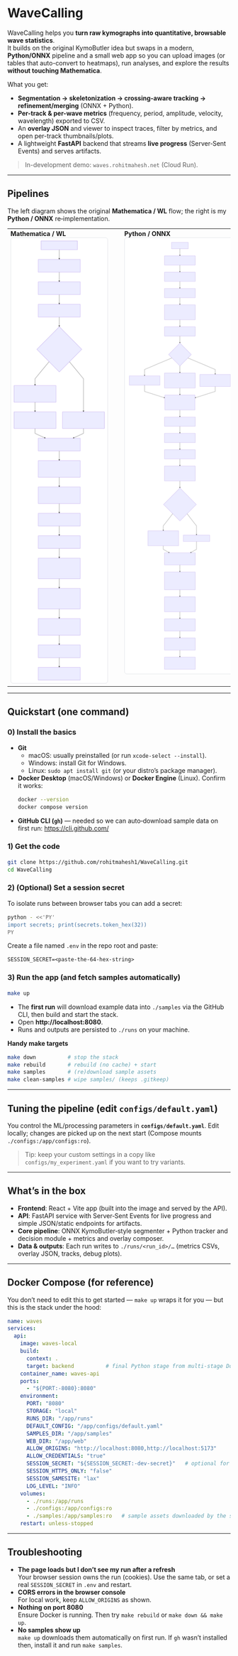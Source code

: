 # WaveCalling

WaveCalling helps you **turn raw kymographs into quantitative, browsable wave statistics**.  
It builds on the original KymoButler idea but swaps in a modern, **Python/ONNX** pipeline and a small web app so you can upload images (or tables that auto-convert to heatmaps), run analyses, and explore the results **without touching Mathematica**.

What you get:
- **Segmentation → skeletonization → crossing-aware tracking → refinement/merging** (ONNX + Python).
- **Per-track & per-wave metrics** (frequency, period, amplitude, velocity, wavelength) exported to CSV.
- An **overlay JSON** and viewer to inspect traces, filter by metrics, and open per-track thumbnails/plots.
- A lightweight **FastAPI** backend that streams **live progress** (Server‑Sent Events) and serves artifacts.

> In-development demo: `waves.rohitmahesh.net` (Cloud Run).

---

## Pipelines 

The left diagram shows the original **Mathematica / WL** flow; the right is my **Python / ONNX** re‑implementation.

<table>
  <tr>
    <td style="vertical-align:top; width:50%; padding-right:12px;">
      <strong>Mathematica / WL</strong><br/>
      <img src="assets/wl_pipeline.svg"
           alt="WL pipeline" width="90%"
           style="background:#ffffff; border:1px solid #e5e7eb; padding:4px; border-radius:6px"/>
    </td>
    <td style="vertical-align:top; width:70%; padding-left:12px;">
      <strong>Python / ONNX</strong><br/>
      <img src="assets/python_pipeline.svg"
           alt="Python pipeline" width="160%"
           style="background:#ffffff; border:1px solid #e5e7eb; padding:8px; border-radius:6px;"/>
    </td>
  </tr>
</table>

---

## Quickstart (one command)

### 0) Install the basics
- **Git**  
  - macOS: usually preinstalled (or run `xcode-select --install`).  
  - Windows: install Git for Windows.  
  - Linux: `sudo apt install git` (or your distro’s package manager).
- **Docker Desktop** (macOS/Windows) or **Docker Engine** (Linux). Confirm it works:
  ```bash
  docker --version
  docker compose version
  ```
- **GitHub CLI (`gh`)** — needed so we can auto‑download sample data on first run:
  https://cli.github.com/

### 1) Get the code
```bash
git clone https://github.com/rohitmahesh1/WaveCalling.git
cd WaveCalling
```

### 2) (Optional) Set a session secret
To isolate runs between browser tabs you can add a secret:
```bash
python - <<'PY'
import secrets; print(secrets.token_hex(32))
PY
```
Create a file named `.env` in the repo root and paste:
```
SESSION_SECRET=<paste-the-64-hex-string>
```

### 3) Run the app (and fetch samples automatically)
```bash
make up
```
- The **first run** will download example data into `./samples` via the GitHub CLI, then build and start the stack.
- Open **http://localhost:8080**.  
- Runs and outputs are persisted to `./runs` on your machine.

**Handy make targets**
```bash
make down          # stop the stack
make rebuild       # rebuild (no cache) + start
make samples       # (re)download sample assets
make clean-samples # wipe samples/ (keeps .gitkeep)
```

---

## Tuning the pipeline (edit `configs/default.yaml`)

You control the ML/processing parameters in **`configs/default.yaml`**. Edit locally; changes are picked up on the next start (Compose mounts `./configs:/app/configs:ro`).

> Tip: keep your custom settings in a copy like `configs/my_experiment.yaml` if you want to try variants.

---

## What’s in the box

- **Frontend**: React + Vite app (built into the image and served by the API).
- **API**: FastAPI service with Server‑Sent Events for live progress and simple JSON/static endpoints for artifacts.
- **Core pipeline**: ONNX KymoButler‑style segmenter + Python tracker and decision module + metrics and overlay composer.
- **Data & outputs**: Each run writes to `./runs/<run_id>/…` (metrics CSVs, overlay JSON, tracks, debug plots).

---

## Docker Compose (for reference)

You don’t need to edit this to get started — `make up` wraps it for you — but this is the stack under the hood:

```yaml
name: waves
services:
  api:
    image: waves-local
    build:
      context: .
      target: backend          # final Python stage from multi-stage Dockerfile
    container_name: waves-api
    ports:
      - "${PORT:-8080}:8080"
    environment:
      PORT: "8080"
      STORAGE: "local"
      RUNS_DIR: "/app/runs"
      DEFAULT_CONFIG: "/app/configs/default.yaml"
      SAMPLES_DIR: "/app/samples"
      WEB_DIR: "/app/web"
      ALLOW_ORIGINS: "http://localhost:8080,http://localhost:5173"
      ALLOW_CREDENTIALS: "true"
      SESSION_SECRET: "${SESSION_SECRET:-dev-secret}"   # optional for local
      SESSION_HTTPS_ONLY: "false"
      SESSION_SAMESITE: "lax"
      LOG_LEVEL: "INFO"
    volumes:
      - ./runs:/app/runs
      - ./configs:/app/configs:ro
      - ./samples:/app/samples:ro   # sample assets downloaded by the script
    restart: unless-stopped
```

---

## Troubleshooting

- **The page loads but I don’t see my run after a refresh**  
  Your browser session owns the run (cookies). Use the same tab, or set a real `SESSION_SECRET` in `.env` and restart.
- **CORS errors in the browser console**  
  For local work, keep `ALLOW_ORIGINS` as shown. 
- **Nothing on port 8080**  
  Ensure Docker is running. Then try `make rebuild` or `make down && make up`.
- **No samples show up**  
  `make up` downloads them automatically on first run. If `gh` wasn’t installed then, install it and run `make samples`.